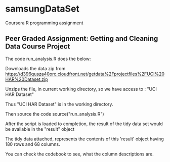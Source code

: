 # samsungDataSet
Coursera R programming assignment

## Peer Graded Assignment: Getting and Cleaning Data Course Project

The code run_analysis.R does the below:

Downloads the data zip from https://d396qusza40orc.cloudfront.net/getdata%2Fprojectfiles%2FUCI%20HAR%20Dataset.zip

Unzips the file, in current working directory, so we have access to : "UCI HAR Dataset"

Thus "UCI HAR Dataset" is in the working directory.

Then source the code
source("run_analysis.R")

After the script is loaded to completion, the result of the tidy data set would be available in the "result" object

The tidy data attached, represents the contents of this 'result' object having 180 rows and 68 columns.

You can check the codebook to see, what the column descriptions are.
